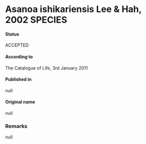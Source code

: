# Asanoa ishikariensis Lee & Hah, 2002 SPECIES

#### Status
ACCEPTED

#### According to
The Catalogue of Life, 3rd January 2011

#### Published in
null

#### Original name
null

### Remarks
null